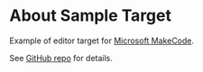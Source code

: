 # About Sample Target

Example of editor target for [Microsoft MakeCode](https://makecode.com/).

See [GitHub repo](https://github.com/Microsoft/makecode-ascii-art) for details.
